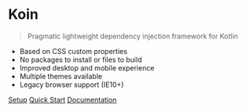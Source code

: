 # Koin

> Pragmatic lightweight dependency injection framework for Kotlin

- Based on CSS custom properties
- No packages to install or files to build
- Improved desktop and mobile experience
- Multiple themes available
- Legacy browser support (IE10+)

[Setup](setup/index)
[Quick Start](quickstart/android)
[Documentation](getting-started/starting-koin)
